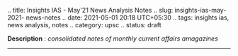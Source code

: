 .. title: Insights IAS - May'21 News Analysis Notes
.. slug: insights-ias-may-2021- news-notes
.. date: 2021-05-01 20:18 UTC+05:30
.. tags: insights ias, news analysis, notes
.. category: upsc
.. status: draft

**Description** : *consolidated notes of monthly current affairs amagazines*

***
<!-- TEASER_END -->

